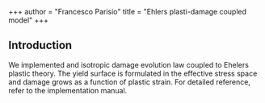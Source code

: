 +++
author = "Francesco Parisio"
title = "Ehlers plasti-damage coupled model"
+++

## Introduction

We implemented and isotropic damage evolution law coupled to Ehelers plastic theory. The yield surface is formulated in the effective stress space and damage grows as a function of plastic strain.
For detailed reference, refer to the implementation manual.
